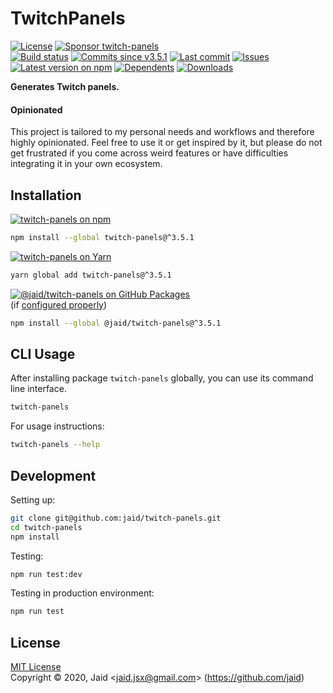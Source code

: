 # TwitchPanels


<a href="https://raw.githubusercontent.com/jaid/twitch-panels/master/license.txt"><img src="https://img.shields.io/github/license/jaid/twitch-panels?style=flat-square" alt="License"/></a> <a href="https://github.com/sponsors/jaid"><img src="https://img.shields.io/badge/<3-Sponsor-FF45F1?style=flat-square" alt="Sponsor twitch-panels"/></a>  
<a href="https://actions-badge.atrox.dev/jaid/twitch-panels/goto"><img src="https://img.shields.io/endpoint.svg?style=flat-square&url=https%3A%2F%2Factions-badge.atrox.dev%2Fjaid%2Ftwitch-panels%2Fbadge" alt="Build status"/></a> <a href="https://github.com/jaid/twitch-panels/commits"><img src="https://img.shields.io/github/commits-since/jaid/twitch-panels/v3.5.1?style=flat-square&logo=github" alt="Commits since v3.5.1"/></a> <a href="https://github.com/jaid/twitch-panels/commits"><img src="https://img.shields.io/github/last-commit/jaid/twitch-panels?style=flat-square&logo=github" alt="Last commit"/></a> <a href="https://github.com/jaid/twitch-panels/issues"><img src="https://img.shields.io/github/issues/jaid/twitch-panels?style=flat-square&logo=github" alt="Issues"/></a>  
<a href="https://npmjs.com/package/twitch-panels"><img src="https://img.shields.io/npm/v/twitch-panels?style=flat-square&logo=npm&label=latest%20version" alt="Latest version on npm"/></a> <a href="https://github.com/jaid/twitch-panels/network/dependents"><img src="https://img.shields.io/librariesio/dependents/npm/twitch-panels?style=flat-square&logo=npm" alt="Dependents"/></a> <a href="https://npmjs.com/package/twitch-panels"><img src="https://img.shields.io/npm/dm/twitch-panels?style=flat-square&logo=npm" alt="Downloads"/></a>

**Generates Twitch panels.**

#### Opinionated

This project is tailored to my personal needs and workflows and therefore highly opinionated. Feel free to use it or get inspired by it, but please do not get frustrated if you come across weird features or have difficulties integrating it in your own ecosystem.




## Installation

<a href="https://npmjs.com/package/twitch-panels"><img src="https://img.shields.io/badge/npm-twitch--panels-C23039?style=flat-square&logo=npm" alt="twitch-panels on npm"/></a>

```bash
npm install --global twitch-panels@^3.5.1
```

<a href="https://yarnpkg.com/package/twitch-panels"><img src="https://img.shields.io/badge/Yarn-twitch--panels-2F8CB7?style=flat-square&logo=yarn&logoColor=white" alt="twitch-panels on Yarn"/></a>

```bash
yarn global add twitch-panels@^3.5.1
```

<a href="https://github.com/jaid/twitch-panels/packages"><img src="https://img.shields.io/badge/GitHub Packages-@jaid/twitch--panels-24282e?style=flat-square&logo=github" alt="@jaid/twitch-panels on GitHub Packages"/></a>  
(if [configured properly](https://help.github.com/en/github/managing-packages-with-github-packages/configuring-npm-for-use-with-github-packages))

```bash
npm install --global @jaid/twitch-panels@^3.5.1
```













## CLI Usage
After installing package `twitch-panels` globally, you can use its command line interface.
```bash
twitch-panels
```
For usage instructions:
```bash
twitch-panels --help
```








## Development



Setting up:
```bash
git clone git@github.com:jaid/twitch-panels.git
cd twitch-panels
npm install
```
Testing:
```bash
npm run test:dev
```
Testing in production environment:
```bash
npm run test
```


## License
[MIT License](https://raw.githubusercontent.com/jaid/twitch-panels/master/license.txt)  
Copyright © 2020, Jaid \<jaid.jsx@gmail.com> (https://github.com/jaid)
